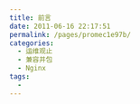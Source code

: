 ```yaml
---
title: 前言
date: 2011-06-16 22:17:51
permalink: /pages/promec1e97b/
categories:
  - 运维观止
  - 兼容并包
  - Nginx
tags:
  - 
---
```

